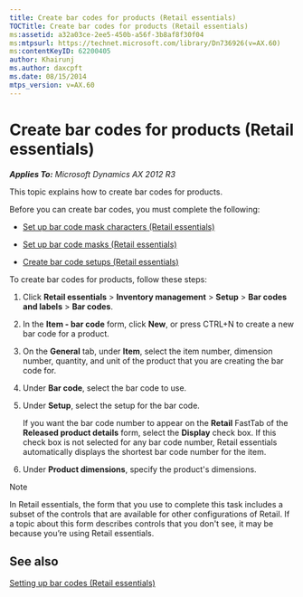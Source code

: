 ```yaml
---
title: Create bar codes for products (Retail essentials)
TOCTitle: Create bar codes for products (Retail essentials)
ms:assetid: a32a03ce-2ee5-450b-a56f-3b8af8f30f04
ms:mtpsurl: https://technet.microsoft.com/library/Dn736926(v=AX.60)
ms:contentKeyID: 62200405
author: Khairunj
ms.author: daxcpft
ms.date: 08/15/2014
mtps_version: v=AX.60
---
```


# Create bar codes for products (Retail essentials) 


_**Applies To:** Microsoft Dynamics AX 2012 R3_

This topic explains how to create bar codes for products.

Before you can create bar codes, you must complete the following:

  - [Set up bar code mask characters (Retail essentials)](set-up-bar-code-mask-characters-retail-essentials.md)

  - [Set up bar code masks (Retail essentials)](set-up-bar-code-masks-retail-essentials.md)

  - [Create bar code setups (Retail essentials)](create-bar-code-setups-retail-essentials.md)

To create bar codes for products, follow these steps:

1.  Click **Retail essentials** \> **Inventory management** \> **Setup** \> **Bar codes and labels** \> **Bar codes**.

2.  In the **Item - bar code** form, click **New**, or press CTRL+N to create a new bar code for a product.

3.  On the **General** tab, under **Item**, select the item number, dimension number, quantity, and unit of the product that you are creating the bar code for.

4.  Under **Bar code**, select the bar code to use.

5.  Under **Setup**, select the setup for the bar code.
    
    If you want the bar code number to appear on the **Retail** FastTab of the **Released product details** form, select the **Display** check box. If this check box is not selected for any bar code number, Retail essentials automatically displays the shortest bar code number for the item.

6.  Under **Product dimensions**, specify the product's dimensions.


> [!NOTE]
> <P>In Retail essentials, the form that you use to complete this task includes a subset of the controls that are available for other configurations of Retail. If a topic about this form describes controls that you don't see, it may be because you’re using Retail essentials.</P>



## See also

[Setting up bar codes (Retail essentials)](setting-up-bar-codes-retail-essentials.md)

  


